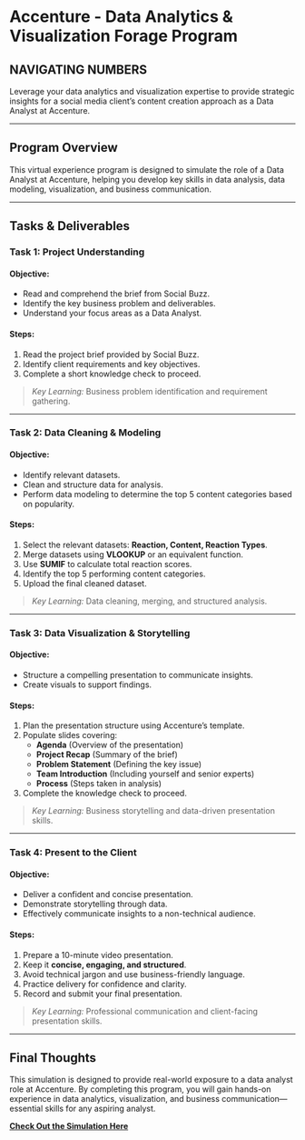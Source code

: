 # Accenture - Data Analytics & Visualization Forage Program

## **NAVIGATING NUMBERS**
Leverage your data analytics and visualization expertise to provide strategic insights for a social media client’s content creation approach as a Data Analyst at Accenture.

---

## **Program Overview**
This virtual experience program is designed to simulate the role of a Data Analyst at Accenture, helping you develop key skills in data analysis, data modeling, visualization, and business communication.

---

## **Tasks & Deliverables**

### **Task 1: Project Understanding**

#### **Objective:**
- Read and comprehend the brief from Social Buzz.
- Identify the key business problem and deliverables.
- Understand your focus areas as a Data Analyst.

#### **Steps:**
1. Read the project brief provided by Social Buzz.
2. Identify client requirements and key objectives.
3. Complete a short knowledge check to proceed.

> *Key Learning:* Business problem identification and requirement gathering.

---

### **Task 2: Data Cleaning & Modeling**

#### **Objective:**
- Identify relevant datasets.
- Clean and structure data for analysis.
- Perform data modeling to determine the top 5 content categories based on popularity.

#### **Steps:**
1. Select the relevant datasets: **Reaction, Content, Reaction Types**.
2. Merge datasets using **VLOOKUP** or an equivalent function.
3. Use **SUMIF** to calculate total reaction scores.
4. Identify the top 5 performing content categories.
5. Upload the final cleaned dataset.

> *Key Learning:* Data cleaning, merging, and structured analysis.

---

### **Task 3: Data Visualization & Storytelling**

#### **Objective:**
- Structure a compelling presentation to communicate insights.
- Create visuals to support findings.

#### **Steps:**
1. Plan the presentation structure using Accenture’s template.
2. Populate slides covering:
   - **Agenda** (Overview of the presentation)
   - **Project Recap** (Summary of the brief)
   - **Problem Statement** (Defining the key issue)
   - **Team Introduction** (Including yourself and senior experts)
   - **Process** (Steps taken in analysis)
3. Complete the knowledge check to proceed.

> *Key Learning:* Business storytelling and data-driven presentation skills.

---

### **Task 4: Present to the Client**

#### **Objective:**
- Deliver a confident and concise presentation.
- Demonstrate storytelling through data.
- Effectively communicate insights to a non-technical audience.

#### **Steps:**
1. Prepare a 10-minute video presentation.
2. Keep it **concise, engaging, and structured**.
3. Avoid technical jargon and use business-friendly language.
4. Practice delivery for confidence and clarity.
5. Record and submit your final presentation.

> *Key Learning:* Professional communication and client-facing presentation skills.

---

## **Final Thoughts**
This simulation is designed to provide real-world exposure to a data analyst role at Accenture. By completing this program, you will gain hands-on experience in data analytics, visualization, and business communication—essential skills for any aspiring analyst.

**[Check Out the Simulation Here](https://app.powerbi.com/groups/me/reports/d353e11c-2338-4912-83d0-13ced10b8496/ReportSection?experience=power-bi)**

